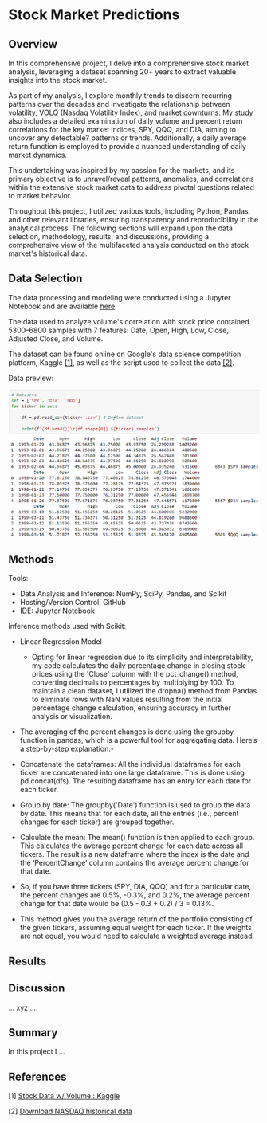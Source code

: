 # Stock Market Predictions

## Overview

In this comprehensive project, I delve into a comprehensive stock market analysis, leveraging a dataset spanning 20+ years to extract valuable insights into the stock market.

As part of my analysis, I explore monthly trends to discern recurring patterns over the decades and investigate the relationship between volatility, VOLQ (Nasdaq Volatility Index), and market downturns. My study also includes a detailed examination of daily volume and percent return correlations for the key market indices, SPY, QQQ, and DIA, aiming to uncover any detectable? patterns or trends. Additionally, a daily average return function is employed to provide a nuanced understanding of daily market dynamics.

This undertaking was inspired by my passion for the markets, and its primary objective is to unravel/reveal patterns, anomalies, and correlations within the extensive stock market data to address pivotal questions related to market behavior.

Throughout this project, I utilized various tools, including Python, Pandas, and other relevant libraries, ensuring transparency and reproducibility in the analytical process. The following sections will expand upon the data selection, methodology, results, and discussions, providing a comprehensive view of the multifaceted analysis conducted on the stock market's historical data.

## Data Selection

The data processing and modeling were conducted using a Jupyter Notebook and are available [here](./Code/Stock-Data-Modeling_Notebook.ipynb).

The data used to analyze volume's correlation with stock price contained 5300–6800 samples with 7 features: Date, Open, High, Low, Close, Adjusted Close, and Volume.

The dataset can be found online on Google's data science competition platform, Kaggle [[1]](https://www.kaggle.com/datasets/jacksoncrow/stock-market-dataset), as well as the script used to collect the data [[2]](https://www.kaggle.com/code/jacksoncrow/download-nasdaq-historical-data/notebook).

Data preview:

![data screenshot](./Graphs%20&%20Images/stock-data.png)


## Methods
Tools:
- Data Analysis and Inference: NumPy, SciPy, Pandas, and Scikit
- Hosting/Version Control: GitHub
- IDE: Jupyter Notebook


Inference methods used with Scikit:
- Linear Regression Model
  - Opting for linear regression due to its simplicity and interpretability, my code calculates the daily percentage change in closing stock prices using the 'Close' column with the pct_change() method, converting decimals to percentages by multiplying by 100. To maintain a clean dataset, I utilized the dropna() method from Pandas to eliminate rows with NaN values resulting from the initial percentage change calculation, ensuring accuracy in further analysis or visualization.
 



- The averaging of the percent changes is done using the groupby function in pandas, which is a powerful tool for aggregating data. Here’s a step-by-step explanation:-
- Concatenate the dataframes: All the individual dataframes for each ticker are concatenated into one large dataframe. This is done using pd.concat(dfs). The resulting dataframe has an entry for each date for each ticker.
- Group by date: The groupby('Date') function is used to group the data by date. This means that for each date, all the entries (i.e., percent changes for each ticker) are grouped together.
- Calculate the mean: The mean() function is then applied to each group. This calculates the average percent change for each date across all tickers. The result is a new dataframe where the index is the date and the ‘PercentChange’ column contains the average percent change for that date.
- So, if you have three tickers (SPY, DIA, QQQ) and for a particular date, the percent changes are 0.5%, -0.3%, and 0.2%, the average percent change for that date would be (0.5 - 0.3 + 0.2) / 3 = 0.13%.
- This method gives you the average return of the portfolio consisting of the given tickers, assuming equal weight for each ticker. If the weights are not equal, you would need to calculate a weighted average instead.
 

## Results


## Discussion
...
xyz
....

## Summary
In this project I ...

## References
[1] [Stock Data w/ Volume : Kaggle](https://www.kaggle.com/datasets/jacksoncrow/stock-market-dataset)

[2] [Download NASDAQ historical data](https://www.kaggle.com/code/jacksoncrow/download-nasdaq-historical-data/notebook)
